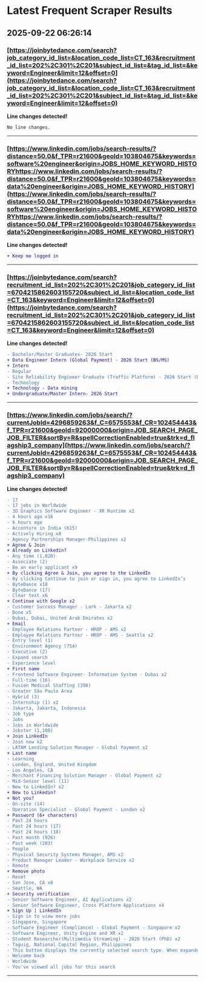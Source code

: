 # Latest Frequent Scraper Results

## 2025-09-22 06:26:14

### [https://joinbytedance.com/search?job_category_id_list=&location_code_list=CT_163&recruitment_id_list=202%2C301%2C201&subject_id_list=&tag_id_list=&keyword=Engineer&limit=12&offset=0](https://joinbytedance.com/search?job_category_id_list=&location_code_list=CT_163&recruitment_id_list=202%2C301%2C201&subject_id_list=&tag_id_list=&keyword=Engineer&limit=12&offset=0)

**Line changes detected!**

```diff
No line changes.
```

---
### [https://www.linkedin.com/jobs/search-results/?distance=50.0&f_TPR=r21600&geoId=103804675&keywords=software%20engineer&origin=JOBS_HOME_KEYWORD_HISTORYhttps://www.linkedin.com/jobs/search-results/?distance=50.0&f_TPR=r21600&geoId=103804675&keywords=data%20engineer&origin=JOBS_HOME_KEYWORD_HISTORY](https://www.linkedin.com/jobs/search-results/?distance=50.0&f_TPR=r21600&geoId=103804675&keywords=software%20engineer&origin=JOBS_HOME_KEYWORD_HISTORYhttps://www.linkedin.com/jobs/search-results/?distance=50.0&f_TPR=r21600&geoId=103804675&keywords=data%20engineer&origin=JOBS_HOME_KEYWORD_HISTORY)

**Line changes detected!**

```diff
+ Keep me logged in
```

---
### [https://joinbytedance.com/search?recruitment_id_list=202%2C301%2C201&job_category_id_list=6704215862603155720&subject_id_list=&location_code_list=CT_163&keyword=Engineer&limit=12&offset=0](https://joinbytedance.com/search?recruitment_id_list=202%2C301%2C201&job_category_id_list=6704215862603155720&subject_id_list=&location_code_list=CT_163&keyword=Engineer&limit=12&offset=0)

**Line changes detected!**

```diff
- Bachelor/Master Graduates- 2026 Start
+ Data Engineer Intern (Global Payment) - 2026 Start (BS/MS)
+ Intern
- Regular
- Site Reliability Engineer Graduate (Traffic Platform) - 2026 Start (BS/MS)
- Technology
+ Technology - Data mining
+ Undergraduate/Master Intern- 2026 Start
```

---
### [https://www.linkedin.com/jobs/search/?currentJobId=4296859263&f_C=6575553&f_CR=102454443&f_TPR=r21600&geoId=92000000&origin=JOB_SEARCH_PAGE_JOB_FILTER&sortBy=R&spellCorrectionEnabled=true&trk=d_flagship3_company](https://www.linkedin.com/jobs/search/?currentJobId=4296859263&f_C=6575553&f_CR=102454443&f_TPR=r21600&geoId=92000000&origin=JOB_SEARCH_PAGE_JOB_FILTER&sortBy=R&spellCorrectionEnabled=true&trk=d_flagship3_company)

**Line changes detected!**

```diff
- 17
- 17 jobs in Worldwide
- 3D Graphics Software Engineer - XR Runtime x2
- 4 hours ago x16
- 6 hours ago
- Accenture in India (615)
- Actively Hiring x8
- Agency Partnerships Manager-Philippines x2
+ Agree & Join
+ Already on Linkedin?
- Any time (1,020)
- Associate (2)
- Be an early applicant x9
+ By clicking Agree & Join, you agree to the LinkedIn
- By clicking Continue to join or sign in, you agree to LinkedIn’s
- ByteDance x18
- ByteDance (17)
- Clear text x6
+ Continue with Google x2
- Customer Success Manager - Lark - Jakarta x2
- Done x5
- Dubai, Dubai, United Arab Emirates x2
+ Email
- Employee Relations Partner - HROP - AMS x2
- Employee Relations Partner - HROP - AMS - Seattle x2
- Entry level (1)
- Environment Agency (754)
- Executive (2)
- Expand search
- Experience level
+ First name
- Frontend Software Engineer- Information System - Dubai x2
- Full-time (16)
- Fusion Medical Staffing (398)
- Greater São Paulo Area
- Hybrid (3)
- Internship (1) x2
- Jakarta, Jakarta, Indonesia
- Job type
- Jobs
- Jobs in Worldwide
- Jobster (1,108)
+ Join LinkedIn
- Join now x2
- LATAM Lending Solution Manager - Global Payment x2
+ Last name
- Learning
- London, England, United Kingdom
- Los Angeles, CA
- Merchant Financing Solution Manager - Global Payment x2
- Mid-Senior level (11)
- New to LinkedIn? x2
+ New to Linkedin?
+ Not you?
- On-site (14)
- Operation Specialist - Global Payment - London x2
+ Password (6+ characters)
- Past 24 hours
- Past 24 hours (17)
- Past 24 hours (18)
- Past month (926)
- Past week (203)
- People
- Physical Security Systems Manager, AMS x2
- Product Manager Leader - Workplace Service x2
- Remote
+ Remove photo
- Reset
- San Jose, CA x8
- Seattle, WA
+ Security verification
- Senior Software Engineer, AI Applications x2
- Senior Software Engineer, Cross Platform Applications x4
+ Sign Up | LinkedIn
- Sign in to view more jobs
- Singapore, Singapore
- Software Engineer (Compliance) - Global Payment - Singapore x2
- Software Engineer, Unity Engine and XR x2
- Student Researcher(Multimedia Streaming) - 2026 Start (PhD) x2
- Taguig, National Capital Region, Philippines
- This button displays the currently selected search type. When expanded it provides a list of search options that will switch the search inputs to match the current selection.
- Welcome back
- Worldwide
- You've viewed all jobs for this search
```

---
